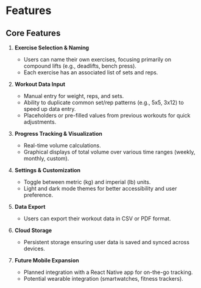 # Features

## Core Features

1. **Exercise Selection & Naming**
   - Users can name their own exercises, focusing primarily on compound lifts (e.g., deadlifts, bench press).
   - Each exercise has an associated list of sets and reps.

2. **Workout Data Input**
   - Manual entry for weight, reps, and sets.
   - Ability to duplicate common set/rep patterns (e.g., 5x5, 3x12) to speed up data entry.
   - Placeholders or pre-filled values from previous workouts for quick adjustments.

3. **Progress Tracking & Visualization**
   - Real-time volume calculations.
   - Graphical displays of total volume over various time ranges (weekly, monthly, custom).

4. **Settings & Customization**
   - Toggle between metric (kg) and imperial (lb) units.
   - Light and dark mode themes for better accessibility and user preference.

5. **Data Export**
   - Users can export their workout data in CSV or PDF format.

6. **Cloud Storage**
   - Persistent storage ensuring user data is saved and synced across devices.

7. **Future Mobile Expansion**
   - Planned integration with a React Native app for on-the-go tracking.
   - Potential wearable integration (smartwatches, fitness trackers).
